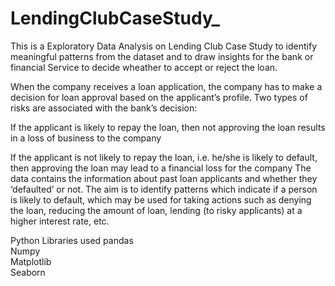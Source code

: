 # LendingClubCaseStudy_
This is a Exploratory Data Analysis on Lending Club Case Study to identify meaningful patterns from the dataset and to draw insights for the bank or financial Service to decide wheather to accept or reject the loan.

When the company receives a loan application, the company has to make a decision for loan approval based on the applicant’s profile. Two types of risks are associated with the bank’s decision:

If the applicant is likely to repay the loan, then not approving the loan results in a loss of business to the company

If the applicant is not likely to repay the loan, i.e. he/she is likely to default, then approving the loan may lead to a financial loss for the company
The data contains the information about past loan applicants and whether they ‘defaulted’ or not. The aim is to identify patterns which indicate if a person is likely to default, which may be used for taking actions such as denying the loan, reducing the amount of loan, lending (to risky applicants) at a higher interest rate, etc.

Python Libraries used
pandas<br>
Numpy <br>
Matplotlib <br>
Seaborn
